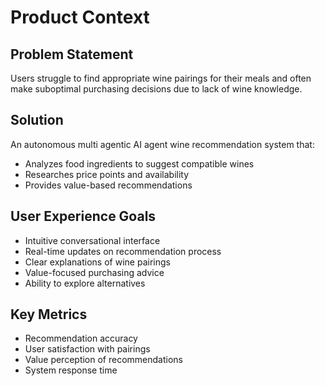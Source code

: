 # Product Context

## Problem Statement
Users struggle to find appropriate wine pairings for their meals and often make suboptimal purchasing decisions due to lack of wine knowledge.

## Solution
An autonomous multi agentic AI agent wine recommendation system that:
- Analyzes food ingredients to suggest compatible wines
- Researches price points and availability
- Provides value-based recommendations

## User Experience Goals
- Intuitive conversational interface
- Real-time updates on recommendation process
- Clear explanations of wine pairings
- Value-focused purchasing advice
- Ability to explore alternatives

## Key Metrics
- Recommendation accuracy
- User satisfaction with pairings
- Value perception of recommendations
- System response time
